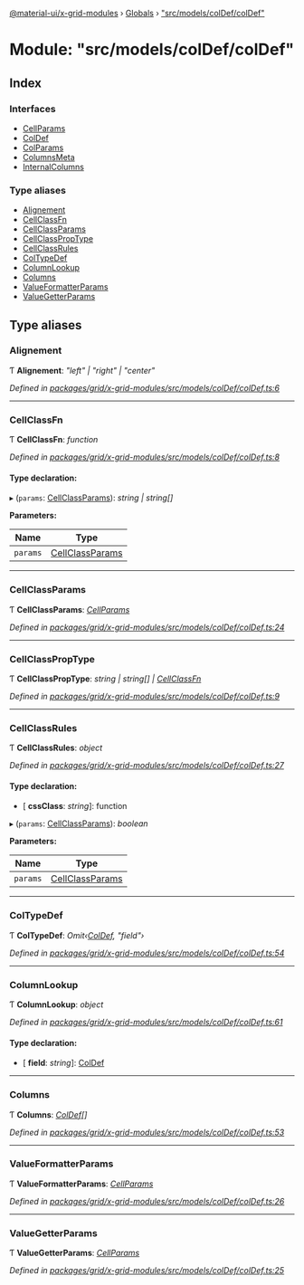 [@material-ui/x-grid-modules](../README.md) › [Globals](../globals.md) › ["src/models/colDef/colDef"](_src_models_coldef_coldef_.md)

# Module: "src/models/colDef/colDef"

## Index

### Interfaces

- [CellParams](../interfaces/_src_models_coldef_coldef_.cellparams.md)
- [ColDef](../interfaces/_src_models_coldef_coldef_.coldef.md)
- [ColParams](../interfaces/_src_models_coldef_coldef_.colparams.md)
- [ColumnsMeta](../interfaces/_src_models_coldef_coldef_.columnsmeta.md)
- [InternalColumns](../interfaces/_src_models_coldef_coldef_.internalcolumns.md)

### Type aliases

- [Alignement](_src_models_coldef_coldef_.md#alignement)
- [CellClassFn](_src_models_coldef_coldef_.md#cellclassfn)
- [CellClassParams](_src_models_coldef_coldef_.md#cellclassparams)
- [CellClassPropType](_src_models_coldef_coldef_.md#cellclassproptype)
- [CellClassRules](_src_models_coldef_coldef_.md#cellclassrules)
- [ColTypeDef](_src_models_coldef_coldef_.md#coltypedef)
- [ColumnLookup](_src_models_coldef_coldef_.md#columnlookup)
- [Columns](_src_models_coldef_coldef_.md#columns)
- [ValueFormatterParams](_src_models_coldef_coldef_.md#valueformatterparams)
- [ValueGetterParams](_src_models_coldef_coldef_.md#valuegetterparams)

## Type aliases

### Alignement

Ƭ **Alignement**: _"left" | "right" | "center"_

_Defined in [packages/grid/x-grid-modules/src/models/colDef/colDef.ts:6](https://github.com/mui-org/material-ui-x/blob/a679779/packages/grid/x-grid-modules/src/models/colDef/colDef.ts#L6)_

---

### CellClassFn

Ƭ **CellClassFn**: _function_

_Defined in [packages/grid/x-grid-modules/src/models/colDef/colDef.ts:8](https://github.com/mui-org/material-ui-x/blob/a679779/packages/grid/x-grid-modules/src/models/colDef/colDef.ts#L8)_

#### Type declaration:

▸ (`params`: [CellClassParams](_src_models_coldef_coldef_.md#cellclassparams)): _string | string[]_

**Parameters:**

| Name     | Type                                                             |
| -------- | ---------------------------------------------------------------- |
| `params` | [CellClassParams](_src_models_coldef_coldef_.md#cellclassparams) |

---

### CellClassParams

Ƭ **CellClassParams**: _[CellParams](../interfaces/_src_models_coldef_coldef_.cellparams.md)_

_Defined in [packages/grid/x-grid-modules/src/models/colDef/colDef.ts:24](https://github.com/mui-org/material-ui-x/blob/a679779/packages/grid/x-grid-modules/src/models/colDef/colDef.ts#L24)_

---

### CellClassPropType

Ƭ **CellClassPropType**: _string | string[] | [CellClassFn](_src_models_coldef_coldef_.md#cellclassfn)_

_Defined in [packages/grid/x-grid-modules/src/models/colDef/colDef.ts:9](https://github.com/mui-org/material-ui-x/blob/a679779/packages/grid/x-grid-modules/src/models/colDef/colDef.ts#L9)_

---

### CellClassRules

Ƭ **CellClassRules**: _object_

_Defined in [packages/grid/x-grid-modules/src/models/colDef/colDef.ts:27](https://github.com/mui-org/material-ui-x/blob/a679779/packages/grid/x-grid-modules/src/models/colDef/colDef.ts#L27)_

#### Type declaration:

- \[ **cssClass**: _string_\]: function

▸ (`params`: [CellClassParams](_src_models_coldef_coldef_.md#cellclassparams)): _boolean_

**Parameters:**

| Name     | Type                                                             |
| -------- | ---------------------------------------------------------------- |
| `params` | [CellClassParams](_src_models_coldef_coldef_.md#cellclassparams) |

---

### ColTypeDef

Ƭ **ColTypeDef**: _Omit‹[ColDef](../interfaces/_src_models_coldef_coldef_.coldef.md), "field"›_

_Defined in [packages/grid/x-grid-modules/src/models/colDef/colDef.ts:54](https://github.com/mui-org/material-ui-x/blob/a679779/packages/grid/x-grid-modules/src/models/colDef/colDef.ts#L54)_

---

### ColumnLookup

Ƭ **ColumnLookup**: _object_

_Defined in [packages/grid/x-grid-modules/src/models/colDef/colDef.ts:61](https://github.com/mui-org/material-ui-x/blob/a679779/packages/grid/x-grid-modules/src/models/colDef/colDef.ts#L61)_

#### Type declaration:

- \[ **field**: _string_\]: [ColDef](../interfaces/_src_models_coldef_coldef_.coldef.md)

---

### Columns

Ƭ **Columns**: _[ColDef](../interfaces/_src_models_coldef_coldef_.coldef.md)[]_

_Defined in [packages/grid/x-grid-modules/src/models/colDef/colDef.ts:53](https://github.com/mui-org/material-ui-x/blob/a679779/packages/grid/x-grid-modules/src/models/colDef/colDef.ts#L53)_

---

### ValueFormatterParams

Ƭ **ValueFormatterParams**: _[CellParams](../interfaces/_src_models_coldef_coldef_.cellparams.md)_

_Defined in [packages/grid/x-grid-modules/src/models/colDef/colDef.ts:26](https://github.com/mui-org/material-ui-x/blob/a679779/packages/grid/x-grid-modules/src/models/colDef/colDef.ts#L26)_

---

### ValueGetterParams

Ƭ **ValueGetterParams**: _[CellParams](../interfaces/_src_models_coldef_coldef_.cellparams.md)_

_Defined in [packages/grid/x-grid-modules/src/models/colDef/colDef.ts:25](https://github.com/mui-org/material-ui-x/blob/a679779/packages/grid/x-grid-modules/src/models/colDef/colDef.ts#L25)_
